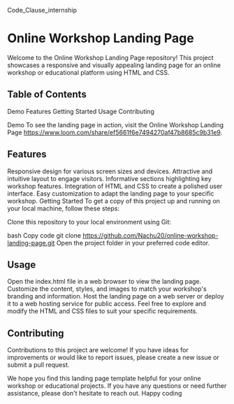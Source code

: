  Code_Clause_internship
# Online Workshop Landing Page
Welcome to the Online Workshop Landing Page repository! This project showcases a responsive and visually appealing landing page for an online workshop or educational platform using HTML and CSS.

## Table of Contents
Demo
Features
Getting Started
Usage
Contributing

Demo
To see the landing page in action, visit the Online Workshop Landing Page https://www.loom.com/share/ef5661f6e7494270af47b8685c9b31e9.

## Features
Responsive design for various screen sizes and devices.
Attractive and intuitive layout to engage visitors.
Informative sections highlighting key workshop features.
Integration of HTML and CSS to create a polished user interface.
Easy customization to adapt the landing page to your specific workshop.
Getting Started
To get a copy of this project up and running on your local machine, follow these steps:

Clone this repository to your local environment using Git:

bash
Copy code
git clone https://github.com/Nachu20/online-workshop-landing-page.git
Open the project folder in your preferred code editor.

## Usage
Open the index.html file in a web browser to view the landing page.
Customize the content, styles, and images to match your workshop's branding and information.
Host the landing page on a web server or deploy it to a web hosting service for public access.
Feel free to explore and modify the HTML and CSS files to suit your specific requirements.

 ## Contributing
Contributions to this project are welcome! If you have ideas for improvements or would like to report issues, please create a new issue or submit a pull request.



We hope you find this landing page template helpful for your online workshop or educational projects. If you have any questions or need further assistance, please don't hesitate to reach out. Happy coding
